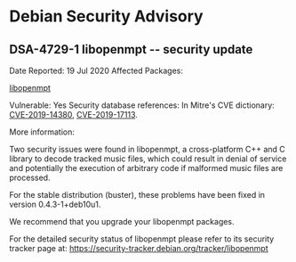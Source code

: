 
Debian Security Advisory
========================


DSA-4729-1 libopenmpt -- security update
----------------------------------------



Date Reported:
19 Jul 2020
Affected Packages:

[libopenmpt](https://packages.debian.org/src:libopenmpt)

Vulnerable:
Yes
Security database references:
In Mitre's CVE dictionary: [CVE-2019-14380](https://security-tracker.debian.org/tracker/CVE-2019-14380), [CVE-2019-17113](https://security-tracker.debian.org/tracker/CVE-2019-17113).  

More information:

Two security issues were found in libopenmpt, a cross-platform C++ and
C library to decode tracked music files, which could result in denial of
service and potentially the execution of arbitrary code if malformed music
files are processed.


For the stable distribution (buster), these problems have been fixed in
version 0.4.3-1+deb10u1.


We recommend that you upgrade your libopenmpt packages.


For the detailed security status of libopenmpt please refer to
its security tracker page at:
<https://security-tracker.debian.org/tracker/libopenmpt>





